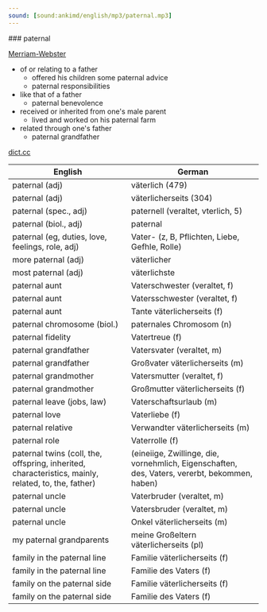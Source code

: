 ```yaml
---
sound: [sound:ankimd/english/mp3/paternal.mp3]
---
```


\### paternal

[Merriam-Webster](https://www.merriam-webster.com/dictionary/paternal)

- of or relating to a father
    - offered his children some paternal advice
    - paternal responsibilities
- like that of a father
    - paternal benevolence
- received or inherited from one's male parent
    - lived and worked on his paternal farm
- related through one's father
    - paternal grandfather

[dict.cc](https://www.dict.cc/paternal)

| English        | German       |
| -------------- | ------------ |
| paternal (adj) | väterlich (479) |
| paternal (adj) | väterlicherseits (304) |
| paternal (spec., adj) | paternell (veraltet, vterlich, 5) |
| paternal (biol., adj) | paternal |
| paternal (eg, duties, love, feelings, role, adj) | Vater- (z, B, Pflichten, Liebe, Gefhle, Rolle) |
| more paternal (adj) | väterlicher |
| most paternal (adj) | väterlichste |
| paternal aunt | Vaterschwester (veraltet, f) |
| paternal aunt | Vatersschwester (veraltet, f) |
| paternal aunt | Tante väterlicherseits (f) |
| paternal chromosome (biol.) | paternales Chromosom (n) |
| paternal fidelity | Vatertreue (f) |
| paternal grandfather | Vatersvater (veraltet, m) |
| paternal grandfather | Großvater väterlicherseits (m) |
| paternal grandmother | Vatersmutter (veraltet, f) |
| paternal grandmother | Großmutter väterlicherseits (f) |
| paternal leave (jobs, law) | Vaterschaftsurlaub (m) |
| paternal love | Vaterliebe (f) |
| paternal relative | Verwandter väterlicherseits (m) |
| paternal role | Vaterrolle (f) |
| paternal twins (coll, the, offspring, inherited, characteristics, mainly, related, to, the, father) |  (eineiige, Zwillinge, die, vornehmlich, Eigenschaften, des, Vaters, vererbt, bekommen, haben) |
| paternal uncle | Vaterbruder (veraltet, m) |
| paternal uncle | Vatersbruder (veraltet, m) |
| paternal uncle | Onkel väterlicherseits (m) |
| my paternal grandparents | meine Großeltern väterlicherseits (pl) |
| family in the paternal line | Familie väterlicherseits (f) |
| family in the paternal line | Familie des Vaters (f) |
| family on the paternal side | Familie väterlicherseits (f) |
| family on the paternal side | Familie des Vaters (f) |
